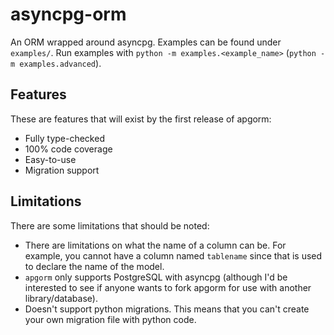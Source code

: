 # asyncpg-orm
An ORM wrapped around asyncpg. Examples can be found under `examples/`. Run examples with `python -m examples.<example_name>` (`python -m examples.advanced`).

## Features
These are features that will exist by the first release of apgorm:
 - Fully type-checked
 - 100% code coverage
 - Easy-to-use
 - Migration support

## Limitations
There are some limitations that should be noted:
 - There are limitations on what the name of a column can be. For example, you cannot have a column named `tablename` since that is used to declare the name of the model.
 - `apgorm` only supports PostgreSQL with asyncpg (although I'd be interested to see if anyone wants to fork apgorm for use with another library/database).
 - Doesn't support python migrations. This means that you can't create your own migration file with python code.
